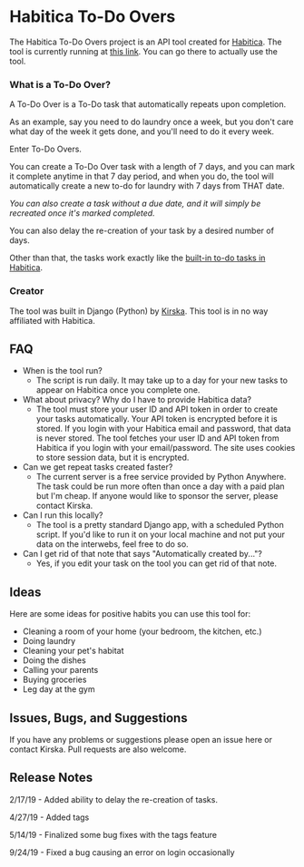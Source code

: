 # Habitica To-Do Overs
The Habitica To-Do Overs project is an API tool created for [Habitica](https://habitica.com).
The tool is currently running at [this link](https://kirska.pythonanywhere.com). You can go there to actually use the tool.
### What is a To-Do Over?
A To-Do Over is a To-Do task that automatically repeats upon completion.

As an example, say you need to do laundry once a week, but you don't care what day of the week it gets done, and you'll need to do it every week. 

Enter To-Do Overs. 

You can create a To-Do Over task with a length of 7 days, and you can mark it complete anytime in that 7 day period, and when you do, the tool will automatically create a new to-do for laundry with 7 days from THAT date.

*You can also create a task without a due date, and it will simply be recreated once it's marked completed.*

You can also delay the re-creation of your task by a desired number of days.

Other than that, the tasks work exactly like the [built-in to-do tasks in Habitica](https://habitica.wikia.com/wiki/To-Dos).
### Creator
The tool was built in Django (Python) by [Kirska](https://github.com/Kirska). This tool is in no way affiliated with Habitica.
## FAQ
* When is the tool run?
    * The script is run daily. It may take up to a day for your new tasks to appear on Habitica once you complete one.
* What about privacy? Why do I have to provide Habitica data?
    * The tool must store your user ID and API token in order to create your tasks automatically. Your API token is encrypted before it is stored. If you login with your Habitica email and password, that data is never stored. The tool fetches your user ID and API token from Habitica if you login with your email/password. The site uses cookies to store session data, but it is encrypted.
* Can we get repeat tasks created faster?
    * The current server is a free service provided by Python Anywhere. The task could be run more often than once a day with a paid plan but I'm cheap. If anyone would like to sponsor the server, please contact Kirska.
* Can I run this locally?
    * The tool is a pretty standard Django app, with a scheduled Python script. If you'd like to run it on your local machine and not put your data on the interwebs, feel free to do so.
* Can I get rid of that note that says "Automatically created by..."?
    * Yes, if you edit your task on the tool you can get rid of that note.
## Ideas
Here are some ideas for positive habits you can use this tool for:
* Cleaning a room of your home (your bedroom, the kitchen, etc.)
* Doing laundry
* Cleaning your pet's habitat
* Doing the dishes
* Calling your parents
* Buying groceries
* Leg day at the gym
## Issues, Bugs, and Suggestions
If you have any problems or suggestions please open an issue here or contact Kirska. Pull requests are also welcome.
## Release Notes
2/17/19 - Added ability to delay the re-creation of tasks.

4/27/19 - Added tags

5/14/19 - Finalized some bug fixes with the tags feature

9/24/19 - Fixed a bug causing an error on login occasionally
